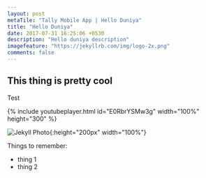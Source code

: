 ```yaml
---
layout: post
metaTile: "Tally Mobile App | Hello Duniya"
title: "Hello Duniya"
date: 2017-07-31 16:25:06 +0530
description: "Hello duniya description"
imagefeature: "https://jekyllrb.com/img/logo-2x.png"
comments: false
---
```


## This thing is pretty cool

Test

{% include youtubeplayer.html id="E0RbrYSMw3g" width="100%" height="300" %}

![Jekyll Photo](https://upload.wikimedia.org/wikipedia/en/d/d9/Jekyll_2007_title_card.jpg){:height="200px" width="100%"}

Things to remember:
+ thing 1
+ thing 2

